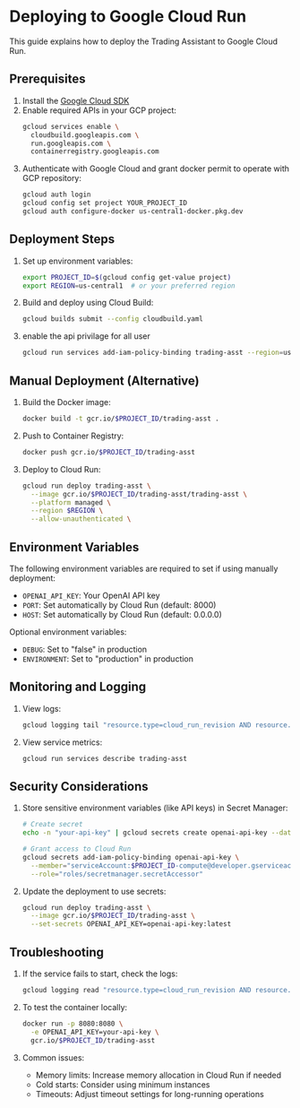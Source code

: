 # Deploying to Google Cloud Run

This guide explains how to deploy the Trading Assistant to Google Cloud Run.

## Prerequisites

1. Install the [Google Cloud SDK](https://cloud.google.com/sdk/docs/install)
2. Enable required APIs in your GCP project:
   ```bash
   gcloud services enable \
     cloudbuild.googleapis.com \
     run.googleapis.com \
     containerregistry.googleapis.com
   ```
3. Authenticate with Google Cloud and grant docker permit to operate with GCP repository:
   ```bash
   gcloud auth login
   gcloud config set project YOUR_PROJECT_ID
   gcloud auth configure-docker us-central1-docker.pkg.dev
   ```

## Deployment Steps

1. Set up environment variables:
   ```bash
   export PROJECT_ID=$(gcloud config get-value project)
   export REGION=us-central1  # or your preferred region
   ```

2. Build and deploy using Cloud Build:
   ```bash
   gcloud builds submit --config cloudbuild.yaml
   ```

3. enable the api privilage for all user
   ```bash
   gcloud run services add-iam-policy-binding trading-asst --region=us-central1 --member="allUsers" --role="roles/run.invoker"
   ```

## Manual Deployment (Alternative)
1. Build the Docker image:
   ```bash
   docker build -t gcr.io/$PROJECT_ID/trading-asst .
   ```

2. Push to Container Registry:
   ```bash
   docker push gcr.io/$PROJECT_ID/trading-asst
   ```

3. Deploy to Cloud Run:
   ```bash
   gcloud run deploy trading-asst \
     --image gcr.io/$PROJECT_ID/trading-asst/trading-asst \
     --platform managed \
     --region $REGION \
     --allow-unauthenticated \
   ```


## Environment Variables

The following environment variables are required to set if using manually deployment:

- `OPENAI_API_KEY`: Your OpenAI API key
- `PORT`: Set automatically by Cloud Run (default: 8000)
- `HOST`: Set automatically by Cloud Run (default: 0.0.0.0)

Optional environment variables:
- `DEBUG`: Set to "false" in production
- `ENVIRONMENT`: Set to "production" in production

## Monitoring and Logging

1. View logs:
   ```bash
   gcloud logging tail "resource.type=cloud_run_revision AND resource.labels.service_name=trading-asst"
   ```

2. View service metrics:
   ```bash
   gcloud run services describe trading-asst
   ```

## Security Considerations

1. Store sensitive environment variables (like API keys) in Secret Manager:
   ```bash
   # Create secret
   echo -n "your-api-key" | gcloud secrets create openai-api-key --data-file=-
   
   # Grant access to Cloud Run
   gcloud secrets add-iam-policy-binding openai-api-key \
     --member="serviceAccount:$PROJECT_ID-compute@developer.gserviceaccount.com" \
     --role="roles/secretmanager.secretAccessor"
   ```

2. Update the deployment to use secrets:
   ```bash
   gcloud run deploy trading-asst \
     --image gcr.io/$PROJECT_ID/trading-asst \
     --set-secrets OPENAI_API_KEY=openai-api-key:latest
   ```

## Troubleshooting

1. If the service fails to start, check the logs:
   ```bash
   gcloud logging read "resource.type=cloud_run_revision AND resource.labels.service_name=trading-asst"
   ```

2. To test the container locally:
   ```bash
   docker run -p 8080:8080 \
     -e OPENAI_API_KEY=your-api-key \
     gcr.io/$PROJECT_ID/trading-asst
   ```

3. Common issues:
   - Memory limits: Increase memory allocation in Cloud Run if needed
   - Cold starts: Consider using minimum instances
   - Timeouts: Adjust timeout settings for long-running operations 